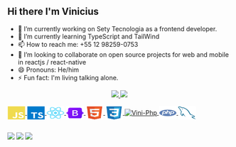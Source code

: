 ## Hi there I'm Vinicius
- 🔭 I’m currently working on Sety Tecnologia as a frontend developer.
- 🌱 I’m currently learning TypeScript and TailWind
- 📫 How to reach me: +55 12 98259-0753
- 👯 I’m looking to collaborate on open source projects for web and mobile in reactjs / react-native
- 😄 Pronouns: He/him
- ⚡ Fun fact: I'm living talking alone.


<div align="center">
  <a href="https://github.com/vbanety">
  <img height="180em" src="https://github-readme-stats.vercel.app/api?username=vbanety&show_icons=true&theme=dark&include_all_commits=true&count_private=true"/>
  <img height="180em" src="https://github-readme-stats.vercel.app/api/top-langs/?username=vbanety&layout=compact&langs_count=7&theme=dark"/>
  
</div>
<div style="display: inline_block"><br>
  <img align="center" alt="Vini-Js" height="30" width="40" src="https://raw.githubusercontent.com/devicons/devicon/master/icons/javascript/javascript-plain.svg">
  <img align="center" alt="Vini-Ts" height="30" width="40" src="https://raw.githubusercontent.com/devicons/devicon/master/icons/typescript/typescript-plain.svg">    
  <img align="center" alt="Vini-React" height="30" width="40" src="https://raw.githubusercontent.com/devicons/devicon/master/icons/react/react-original.svg">
  <img align="center" alt="Vini-Bootstrap" height="30" width="40" src="https://raw.githubusercontent.com/devicons/devicon/master/icons/bootstrap/bootstrap-original.svg">
  <img align="center" alt="Vini-HTML" height="30" width="40" src="https://raw.githubusercontent.com/devicons/devicon/master/icons/html5/html5-original.svg">
  <img align="center" alt="Vini-CSS" height="30" width="40" src="https://raw.githubusercontent.com/devicons/devicon/master/icons/css3/css3-original.svg">
  <img align="center" alt="Vini-Php" height="30" width="40" src="https://cdn.jsdelivr.net/gh/devicons/devicon/icons/laravel/laravel-plain.svg">
  <img align="center" alt="Vini-Php" height="30" width="40" src="https://raw.githubusercontent.com/devicons/devicon/master/icons/php/php-plain.svg">
  <img align="center" alt="Vini-mysql" height="30" width="40" src="https://raw.githubusercontent.com/devicons/devicon/master/icons/mysql/mysql-original.svg">
  
  
</div>

  ##

<div> 
  
  <a href="https://www.instagram.com/viny_batista_10/" target="_blank"><img src="https://img.shields.io/badge/-Instagram-%23E4405F?style=for-the-badge&logo=instagram&logoColor=white" target="_blank"></a>
  <a href = "mailto:vbanetyy@gmail.com"><img src="https://img.shields.io/badge/-Gmail-%23333?style=for-the-badge&logo=gmail&logoColor=white" target="_blank"></a>
  <a href="https://www.linkedin.com/mwlite/in/vinicius-batista-815983137" target="_blank"><img src="https://img.shields.io/badge/-LinkedIn-%230077B5?style=for-the-badge&logo=linkedin&logoColor=white" target="_blank"></a> 

  

</div>

<!--
<img style="margin-top: 2rem" align="right" alt="Vini-avatar" height="120" width="120" src="https://current-portfolio-delta.vercel.app/assets/headerAvatar.ef19d2ed.svg">
<img align="center" alt="Vini-api" height="30" width="40" src="https://raw.githubusercontent.com/devicons/devicon/master/icons/fastapi/fastapi-original.svg">
![Snake animation](https://github.com/vbanety/vbanety/blob/output/github-contribution-grid-snake.svg)
:brazil:[Brazil](pt-br.md)
:liberia:[USA](README.md)
    
<div style="display: flex">
<h1 align="center">Hi there 👋 WELCOME TO MY PROFILE.</h1>
    
</div>
<img src="https://i.ibb.co/1dSK4zz/profile-git.png" min-width="600px" max-width="600px" width="500px" align="right" alt="Computador iuriCode">

<p align="left">Here is Viny, currently a front-end developer as a developer at webTY-Tecnologia, along with teams of other specialists who designs an application for composites in the creation of mobile sites, comes together with the development of pages manipulating the data coming from the database to display it in a way that pleases the end user.
</p>

<p align="left">Lately I sell assimilating the logic, semantics and concept in programming with a lot of practice, even though I have a short time to dedicate myself, I always try to align my routine to obtain good results.</p>

<p align="left">My goal is to add value to the company or team, seeking innovation and being prepared to act in solving problems that impact the end customer.</p>
<br>
<br>
<br>
<h1 align="center">TECNOLOGIES</h1>
<table align="center">
        <tr background-color="#ffffff">
            <th width="50" height="60"><img src="https://i.ibb.co/fk0xGfg/html5.png" alt="icon-html5" ></th>
            <th width="60" height="50"><img src="https://i.ibb.co/TcfYZTt/css3.png" alt="icon-css3" marginwidth="5px"></th>
            <th width="60" height="50"><img src="https://i.ibb.co/j5NtKfP/js.png" alt="icon-js" width="60" height="50" marginwidth="5px"></th>
            <th width="60" height="50"><img src="https://i.ibb.co/31P7bP9/database-sql1.png" alt="icon-sql" marginwidth="5px"></th>
            <th width="60" height="50"><img src="https://i.ibb.co/nfqvYkW/react.png" alt="react"  marginwidth="5px"></th>
            <th><img src="https://i.ibb.co/dLZg9SP/node.png" alt="node" width="60" height="50" marginwidth="5px"></th>
        </tr>
        <tr>
            <th width="50" height="60"><span>HTML5</span></th>
            <th width="50" height="60"><span>CSS3</span></th>
            <th width="50" height="60"><span>Javascript</span></th>
            <th width="50" height="60"><span>SQLite</span></th>
            <th width="50" height="60"><span>React</span></th>
            <th width="50" height="60"><span>Node.js</span></th>
        </tr>
    </table>
    

    
<p align="center" witdth="60%">I'm using these technologies to build my own projects, challenges in building responsive pages, API data structure with json in javascript, route management with node.js.</p>

<br>
<h2 align="center">
        <strong>Connect with ME 👋 😃</strong>
        </p>
        <img align="center" src="https://octodex.github.com/images/daftpunktocat-thomas.gif" width="200" height="200">
<br>


<div align="center" backgroundcolor="#4d0099" width="100%">
  <a href = "mailto: vbanetyy@gmail.com"><img src="https://img.shields.io/badge/-Gmail-%23EA4335?style=for-the-badge&logo=gmail&logoColor=white" target="_blank"></a>
  <a href="https://www.linkedin.com/in/vinicius-batista-815983137/" target="_blank"><img src="https://img.shields.io/badge/-LinkedIn-%230077B5?style=for-the-badge&logo=linkedin&logoColor=white" target="_blank"></a>
  <a href="https://www.instagram.com/viny_batista_10/" target="_blank"><img src="https://img.shields.io/badge/-Instagram-%23E4405F?style=for-the-badge&logo=instagram&logoColor=white" target="_blank"></a>
  <a href="https://www.frontendmentor.io/profile/vbanety" target="_blank"><img src="https://img.shields.io/badge/FS-MENTOR-blue" target="_blank"></a>
</div>   






**Vbanety/Vbanety** is a ✨ _special_ ✨ repository because its `README.md` (this file) appears on your GitHub profile.

Here are some ideas to get you started:

- 🔭 I’m currently working on ...
- 🌱 I’m currently learning ...
- 👯 I’m looking to collaborate on ...
- 🤔 I’m looking for help with ...
- 💬 Ask me about ...
- 📫 How to reach me: ...
- 😄 Pronouns: ...
- ⚡ Fun fact: ...
-->
